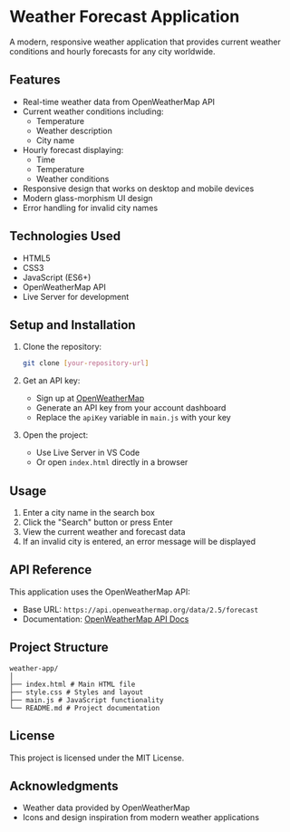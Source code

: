 # Weather Forecast Application

A modern, responsive weather application that provides current weather conditions and hourly forecasts for any city worldwide.

## Features

- Real-time weather data from OpenWeatherMap API
- Current weather conditions including:
  - Temperature
  - Weather description
  - City name
- Hourly forecast displaying:
  - Time
  - Temperature
  - Weather conditions
- Responsive design that works on desktop and mobile devices
- Modern glass-morphism UI design
- Error handling for invalid city names

## Technologies Used

- HTML5
- CSS3
- JavaScript (ES6+)
- OpenWeatherMap API
- Live Server for development

## Setup and Installation

1. Clone the repository:
   ```bash
   git clone [your-repository-url]
   ```

2. Get an API key:
   - Sign up at [OpenWeatherMap](https://openweathermap.org/)
   - Generate an API key from your account dashboard
   - Replace the `apiKey` variable in `main.js` with your key

3. Open the project:
   - Use Live Server in VS Code
   - Or open `index.html` directly in a browser

## Usage

1. Enter a city name in the search box
2. Click the "Search" button or press Enter
3. View the current weather and forecast data
4. If an invalid city is entered, an error message will be displayed

## API Reference

This application uses the OpenWeatherMap API:
- Base URL: `https://api.openweathermap.org/data/2.5/forecast`
- Documentation: [OpenWeatherMap API Docs](https://openweathermap.org/api)

## Project Structure

```
weather-app/
│
├── index.html # Main HTML file
├── style.css # Styles and layout
├── main.js # JavaScript functionality
└── README.md # Project documentation
```

## License

This project is licensed under the MIT License.

## Acknowledgments

- Weather data provided by OpenWeatherMap
- Icons and design inspiration from modern weather applications 